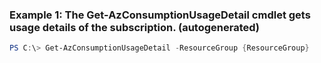 ### Example 1: The Get-AzConsumptionUsageDetail cmdlet gets usage details of the subscription.  (autogenerated)
```powershell
PS C:\> Get-AzConsumptionUsageDetail -ResourceGroup {ResourceGroup}
```

